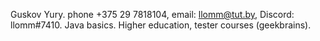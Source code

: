 Guskov Yury.
phone +375 29 7818104, email: llomm@tut.by,
Discord: llomm#7410.
Java basics.
Higher education, tester courses (geekbrains).